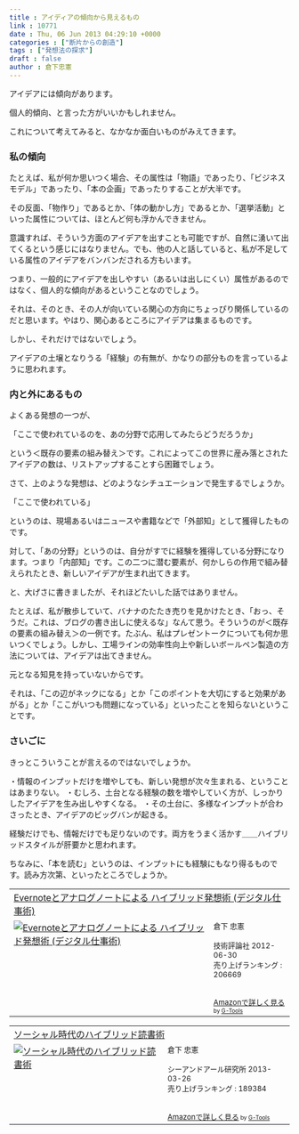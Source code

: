 ```yaml
---
title : アイディアの傾向から見えるもの
link : 10771
date : Thu, 06 Jun 2013 04:29:10 +0000
categories : ["断片からの創造"]
tags : ["発想法の探求"]
draft : false
author : 倉下忠憲
---
```


アイデアには傾向があります。

個人的傾向、と言った方がいいかもしれません。

これについて考えてみると、なかなか面白いものがみえてきます。

<H3>私の傾向</H3>たとえば、私が何か思いつく場合、その属性は「物語」であったり、「ビジネスモデル」であったり、「本の企画」であったりすることが大半です。

その反面、「物作り」であるとか、「体の動かし方」であるとか、「選挙活動」といった属性については、ほとんど何も浮かんできません。

意識すれば、そういう方面のアイデアを出すことも可能ですが、自然に湧いて出てくるという感じにはなりません。でも、他の人と話していると、私が不足している属性のアイデアをバンバンだされる方もいます。

つまり、一般的にアイデアを出しやすい（あるいは出しにくい）属性があるのではなく、個人的な傾向があるということなのでしょう。

それは、そのとき、その人が向いている関心の方向にちょっぴり関係しているのだと思います。やはり、関心あるところにアイデアは集まるものです。

しかし、それだけではないでしょう。

アイデアの土壌となりうる「経験」の有無が、かなりの部分ものを言っているように思われます。

<H3>内と外にあるもの</H3>よくある発想の一つが、

「ここで使われているのを、あの分野で応用してみたらどうだろうか」

という＜既存の要素の組み替え＞です。これによってこの世界に産み落とされたアイデアの数は、リストアップすることすら困難でしょう。

さて、上のような発想は、どのようなシチュエーションで発生するでしょうか。

「ここで使われている」

というのは、現場あるいはニュースや書籍などで「外部知」として獲得したものです。

対して、「あの分野」というのは、自分がすでに経験を獲得している分野になります。つまり「内部知」です。この二つに潜む要素が、何かしらの作用で組み替えられたとき、新しいアイデアが生まれ出てきます。

と、大げさに書きましたが、それほどたいした話ではありません。

たとえば、私が散歩していて、バナナのたたき売りを見かけたとき、「おっ、そうだ。これは、ブログの書き出しに使えるな」なんて思う。そういうのが＜既存の要素の組み替え＞の一例です。たぶん、私はプレゼントークについても何か思いつくでしょう。しかし、工場ラインの効率性向上や新しいボールペン製造の方法については、アイデアは出てきません。

元となる知見を持っていないからです。

それは、「この辺がネックになる」とか「このポイントを大切にすると効果があがる」とか「ここがいつも問題になっている」といったことを知らないということです。

<H3>さいごに</H3>きっとこういうことが言えるのではないでしょうか。

・情報のインプットだけを増やしても、新しい発想が次々生まれる、ということはあまりない。
・むしろ、土台となる経験の数を増やしていく方が、しっかりしたアイデアを生み出しやすくなる。
・その土台に、多様なインプットが合わさったとき、アイデアのビッグバンが起きる。

経験だけでも、情報だけでも足りないのです。両方をうまく活かす＿＿ハイブリッドスタイルが肝要かと思われます。

ちなみに、「本を読む」というのは、インプットにも経験にもなり得るものです。読み方次第、といったところでしょうか。

<table  border="0" cellpadding="5"><tr><td colspan="2"><a href="http://www.amazon.co.jp/Evernote%E3%81%A8%E3%82%A2%E3%83%8A%E3%83%AD%E3%82%B0%E3%83%8E%E3%83%BC%E3%83%88%E3%81%AB%E3%82%88%E3%82%8B-%E3%83%8F%E3%82%A4%E3%83%96%E3%83%AA%E3%83%83%E3%83%89%E7%99%BA%E6%83%B3%E8%A1%93-%E3%83%87%E3%82%B8%E3%82%BF%E3%83%AB%E4%BB%95%E4%BA%8B%E8%A1%93-%E5%80%89%E4%B8%8B-%E5%BF%A0%E6%86%B2/dp/4774151505%3FSubscriptionId%3D15SMZCTB9V8NGR2TW082%26tag%3Drashita1000-22%26linkCode%3Dxm2%26camp%3D2025%26creative%3D165953%26creativeASIN%3D4774151505" target="_blank">Evernoteとアナログノートによる ハイブリッド発想術 (デジタル仕事術)</a><img src="http://www.assoc-amazon.jp/e/ir?t=rashita1000-22&l=ur2&o=9" width="1" height="1" style="border: none;" alt="" /></td></tr><tr><td valign="top"><a href="http://www.amazon.co.jp/Evernote%E3%81%A8%E3%82%A2%E3%83%8A%E3%83%AD%E3%82%B0%E3%83%8E%E3%83%BC%E3%83%88%E3%81%AB%E3%82%88%E3%82%8B-%E3%83%8F%E3%82%A4%E3%83%96%E3%83%AA%E3%83%83%E3%83%89%E7%99%BA%E6%83%B3%E8%A1%93-%E3%83%87%E3%82%B8%E3%82%BF%E3%83%AB%E4%BB%95%E4%BA%8B%E8%A1%93-%E5%80%89%E4%B8%8B-%E5%BF%A0%E6%86%B2/dp/4774151505%3FSubscriptionId%3D15SMZCTB9V8NGR2TW082%26tag%3Drashita1000-22%26linkCode%3Dxm2%26camp%3D2025%26creative%3D165953%26creativeASIN%3D4774151505" target="_blank"><img src="http://ecx.images-amazon.com/images/I/41kEDq5iQ6L._SL160_.jpg" border="0" alt="Evernoteとアナログノートによる ハイブリッド発想術 (デジタル仕事術)" /></a></td><td valign="top"><font size="-1">倉下 忠憲 <br /><br />技術評論社  2012-06-30<br />売り上げランキング : 206669<br /><br /><br /><a href="http://www.amazon.co.jp/Evernote%E3%81%A8%E3%82%A2%E3%83%8A%E3%83%AD%E3%82%B0%E3%83%8E%E3%83%BC%E3%83%88%E3%81%AB%E3%82%88%E3%82%8B-%E3%83%8F%E3%82%A4%E3%83%96%E3%83%AA%E3%83%83%E3%83%89%E7%99%BA%E6%83%B3%E8%A1%93-%E3%83%87%E3%82%B8%E3%82%BF%E3%83%AB%E4%BB%95%E4%BA%8B%E8%A1%93-%E5%80%89%E4%B8%8B-%E5%BF%A0%E6%86%B2/dp/4774151505%3FSubscriptionId%3D15SMZCTB9V8NGR2TW082%26tag%3Drashita1000-22%26linkCode%3Dxm2%26camp%3D2025%26creative%3D165953%26creativeASIN%3D4774151505" target="_blank">Amazonで詳しく見る</a></font><font size="-2"> by <a href="http://www.goodpic.com/mt/aws/index.html" >G-Tools</a></font></td></tr></table>

<table  border="0" cellpadding="5"><tr><td colspan="2"><a href="http://www.amazon.co.jp/%E3%82%BD%E3%83%BC%E3%82%B7%E3%83%A3%E3%83%AB%E6%99%82%E4%BB%A3%E3%81%AE%E3%83%8F%E3%82%A4%E3%83%96%E3%83%AA%E3%83%83%E3%83%89%E8%AA%AD%E6%9B%B8%E8%A1%93-%E5%80%89%E4%B8%8B-%E5%BF%A0%E6%86%B2/dp/4863541244%3FSubscriptionId%3D15SMZCTB9V8NGR2TW082%26tag%3Drashita1000-22%26linkCode%3Dxm2%26camp%3D2025%26creative%3D165953%26creativeASIN%3D4863541244" target="_blank">ソーシャル時代のハイブリッド読書術</a><img src="http://www.assoc-amazon.jp/e/ir?t=rashita1000-22&l=ur2&o=9" width="1" height="1" style="border: none;" alt="" /></td></tr><tr><td valign="top"><a href="http://www.amazon.co.jp/%E3%82%BD%E3%83%BC%E3%82%B7%E3%83%A3%E3%83%AB%E6%99%82%E4%BB%A3%E3%81%AE%E3%83%8F%E3%82%A4%E3%83%96%E3%83%AA%E3%83%83%E3%83%89%E8%AA%AD%E6%9B%B8%E8%A1%93-%E5%80%89%E4%B8%8B-%E5%BF%A0%E6%86%B2/dp/4863541244%3FSubscriptionId%3D15SMZCTB9V8NGR2TW082%26tag%3Drashita1000-22%26linkCode%3Dxm2%26camp%3D2025%26creative%3D165953%26creativeASIN%3D4863541244" target="_blank"><img src="http://ecx.images-amazon.com/images/I/31m4SHzWXQL._SL160_.jpg" border="0" alt="ソーシャル時代のハイブリッド読書術" /></a></td><td valign="top"><font size="-1">倉下 忠憲 <br /><br />シーアンドアール研究所  2013-03-26<br />売り上げランキング : 189384<br /><br /><br /><a href="http://www.amazon.co.jp/%E3%82%BD%E3%83%BC%E3%82%B7%E3%83%A3%E3%83%AB%E6%99%82%E4%BB%A3%E3%81%AE%E3%83%8F%E3%82%A4%E3%83%96%E3%83%AA%E3%83%83%E3%83%89%E8%AA%AD%E6%9B%B8%E8%A1%93-%E5%80%89%E4%B8%8B-%E5%BF%A0%E6%86%B2/dp/4863541244%3FSubscriptionId%3D15SMZCTB9V8NGR2TW082%26tag%3Drashita1000-22%26linkCode%3Dxm2%26camp%3D2025%26creative%3D165953%26creativeASIN%3D4863541244" target="_blank">Amazonで詳しく見る</a></font><font size="-2"> by <a href="http://www.goodpic.com/mt/aws/index.html" >G-Tools</a></font></td></tr></table>


